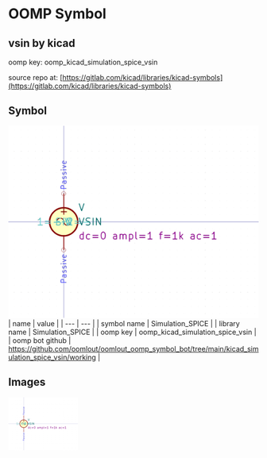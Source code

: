 # OOMP Symbol  
## vsin  by kicad  
  
oomp key: oomp_kicad_simulation_spice_vsin  
  
source repo at: [https://gitlab.com/kicad/libraries/kicad-symbols](https://gitlab.com/kicad/libraries/kicad-symbols)  
## Symbol  
  
[![working.png](working_600.png)](working.png)  
| name | value | 
| --- | --- | 
| symbol name | Simulation_SPICE | 
| library name | Simulation_SPICE | 
| oomp key | oomp_kicad_simulation_spice_vsin | 
| oomp bot github | https://github.com/oomlout/oomlout_oomp_symbol_bot/tree/main/kicad_simulation_spice_vsin/working | 
## Images  
  
[![working.png](working_140.png)](working.png)  
